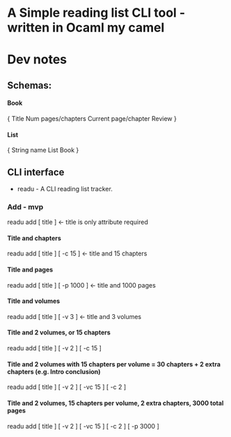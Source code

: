# A Simple reading list CLI tool - written in Ocaml my camel 


# Dev notes

## Schemas:  


#### Book  

{
    Title 
    Num pages/chapters
    Current page/chapter
    Review
}
#### List 
{
    String name
    List Book 
}


## CLI interface
- readu - A CLI reading list tracker.

### Add - mvp

readu add [ title ] <- title is only attribute required
#### Title and chapters
readu add [ title ] [ -c 15 ] <- title and 15 chapters

#### Title and pages
readu add [ title ] [ -p 1000 ] <- title and 1000 pages

#### Title and volumes
readu add [ title ] [ -v 3 ] <- title and 3 volumes

#### Title and 2 volumes, or 15 chapters

readu add [ title ] [ -v 2 ] [ -c 15 ]

#### Title and 2 volumes with 15 chapters per volume = 30 chapters + 2 extra chapters (e.g. Intro conclusion)
readu add [ title ] [ -v 2 ] [ -vc 15 ] [ -c 2 ]

#### Title and 2 volumes, 15 chapters per volume, 2 extra chapters, 3000 total pages  

readu add [ title ] [ -v 2 ] [ -vc 15 ] [ -c 2 ] [ -p 3000 ]
